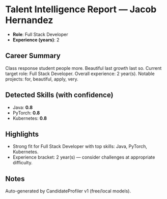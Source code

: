 # Talent Intelligence Report — Jacob Hernandez

- **Role**: Full Stack Developer
- **Experience (years)**: 2

## Career Summary
Class response student people more. Beautiful last growth last so. Current target role: Full Stack Developer. Overall experience: 2 year(s). Notable projects: for, beautiful, apply, very.

## Detected Skills (with confidence)
- Java: **0.8**
- PyTorch: **0.8**
- Kubernetes: **0.8**

## Highlights
- Strong fit for Full Stack Developer with top skills: Java, PyTorch, Kubernetes.
- Experience bracket: 2 year(s) — consider challenges at appropriate difficulty.

## Notes
Auto-generated by CandidateProfiler v1 (free/local models).